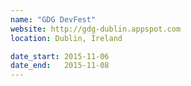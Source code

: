 ```yaml
---
name: "GDG DevFest"
website: http://gdg-dublin.appspot.com
location: Dublin, Ireland

date_start: 2015-11-06
date_end:   2015-11-08
---
```

